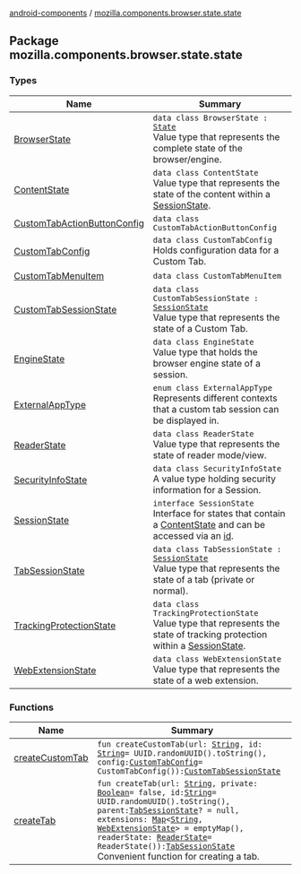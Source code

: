 [android-components](../index.md) / [mozilla.components.browser.state.state](./index.md)

## Package mozilla.components.browser.state.state

### Types

| Name | Summary |
|---|---|
| [BrowserState](-browser-state/index.md) | `data class BrowserState : `[`State`](../mozilla.components.lib.state/-state.md)<br>Value type that represents the complete state of the browser/engine. |
| [ContentState](-content-state/index.md) | `data class ContentState`<br>Value type that represents the state of the content within a [SessionState](-session-state/index.md). |
| [CustomTabActionButtonConfig](-custom-tab-action-button-config/index.md) | `data class CustomTabActionButtonConfig` |
| [CustomTabConfig](-custom-tab-config/index.md) | `data class CustomTabConfig`<br>Holds configuration data for a Custom Tab. |
| [CustomTabMenuItem](-custom-tab-menu-item/index.md) | `data class CustomTabMenuItem` |
| [CustomTabSessionState](-custom-tab-session-state/index.md) | `data class CustomTabSessionState : `[`SessionState`](-session-state/index.md)<br>Value type that represents the state of a Custom Tab. |
| [EngineState](-engine-state/index.md) | `data class EngineState`<br>Value type that holds the browser engine state of a session. |
| [ExternalAppType](-external-app-type/index.md) | `enum class ExternalAppType`<br>Represents different contexts that a custom tab session can be displayed in. |
| [ReaderState](-reader-state/index.md) | `data class ReaderState`<br>Value type that represents the state of reader mode/view. |
| [SecurityInfoState](-security-info-state/index.md) | `data class SecurityInfoState`<br>A value type holding security information for a Session. |
| [SessionState](-session-state/index.md) | `interface SessionState`<br>Interface for states that contain a [ContentState](-content-state/index.md) and can be accessed via an [id](-session-state/id.md). |
| [TabSessionState](-tab-session-state/index.md) | `data class TabSessionState : `[`SessionState`](-session-state/index.md)<br>Value type that represents the state of a tab (private or normal). |
| [TrackingProtectionState](-tracking-protection-state/index.md) | `data class TrackingProtectionState`<br>Value type that represents the state of tracking protection within a [SessionState](-session-state/index.md). |
| [WebExtensionState](-web-extension-state/index.md) | `data class WebExtensionState`<br>Value type that represents the state of a web extension. |

### Functions

| Name | Summary |
|---|---|
| [createCustomTab](create-custom-tab.md) | `fun createCustomTab(url: `[`String`](https://kotlinlang.org/api/latest/jvm/stdlib/kotlin/-string/index.html)`, id: `[`String`](https://kotlinlang.org/api/latest/jvm/stdlib/kotlin/-string/index.html)` = UUID.randomUUID().toString(), config: `[`CustomTabConfig`](-custom-tab-config/index.md)` = CustomTabConfig()): `[`CustomTabSessionState`](-custom-tab-session-state/index.md) |
| [createTab](create-tab.md) | `fun createTab(url: `[`String`](https://kotlinlang.org/api/latest/jvm/stdlib/kotlin/-string/index.html)`, private: `[`Boolean`](https://kotlinlang.org/api/latest/jvm/stdlib/kotlin/-boolean/index.html)` = false, id: `[`String`](https://kotlinlang.org/api/latest/jvm/stdlib/kotlin/-string/index.html)` = UUID.randomUUID().toString(), parent: `[`TabSessionState`](-tab-session-state/index.md)`? = null, extensions: `[`Map`](https://kotlinlang.org/api/latest/jvm/stdlib/kotlin.collections/-map/index.html)`<`[`String`](https://kotlinlang.org/api/latest/jvm/stdlib/kotlin/-string/index.html)`, `[`WebExtensionState`](-web-extension-state/index.md)`> = emptyMap(), readerState: `[`ReaderState`](-reader-state/index.md)` = ReaderState()): `[`TabSessionState`](-tab-session-state/index.md)<br>Convenient function for creating a tab. |
